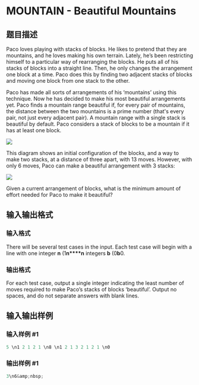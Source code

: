 # MOUNTAIN - Beautiful Mountains

## 题目描述

Paco loves playing with stacks of blocks. He likes to pretend that they are mountains, and he loves making his own terrain. Lately, he’s been restricting himself to a particular way of rearranging the blocks. He puts all of his stacks of blocks into a straight line. Then, he only changes the arrangement one block at a time. Paco does this by finding two adjacent stacks of blocks and moving one block from one stack to the other.

Paco has made all sorts of arrangements of his ‘mountains’ using this technique. Now he has decided to make his most beautiful arrangements yet. Paco finds a mountain range beautiful if, for every pair of mountains, the distance between the two mountains is a prime number (that's every pair, not just every adjacent pair). A mountain range with a single stack is beautiful by default. Paco considers a stack of blocks to be a mountain if it has at least one block.

![](https://cdn.luogu.com.cn/upload/vjudge_pic/SP21635/5fc90092a9beb4b7a11b14eb11d9a8a1210bc4bc.png)

This diagram shows an initial configuration of the blocks, and a way to make two stacks, at a distance of three apart, with 13 moves. However, with only 6 moves, Paco can make a beautiful arrangement with 3 stacks:

![](../../../content/joshkirstein:567)

Given a current arrangement of blocks, what is the minimum amount of effort needed for Paco to make it beautiful?

## 输入输出格式

### 输入格式

There will be several test cases in the input. Each test case will begin with a line with one integer ****n**** (1**n****n** integers ****b**** (0**b**0.

### 输出格式

For each test case, output a single integer indicating the least number of moves required to make Paco’s stacks of blocks ‘beautiful’. Output no spaces, and do not separate answers with blank lines.

## 输入输出样例

### 输入样例 #1

```cpp
5 \n1 2 1 2 1 \n8 \n1 2 1 3 2 1 2 1 \n0
```


### 输出样例 #1

```cpp
3\n6&amp;nbsp;
```


